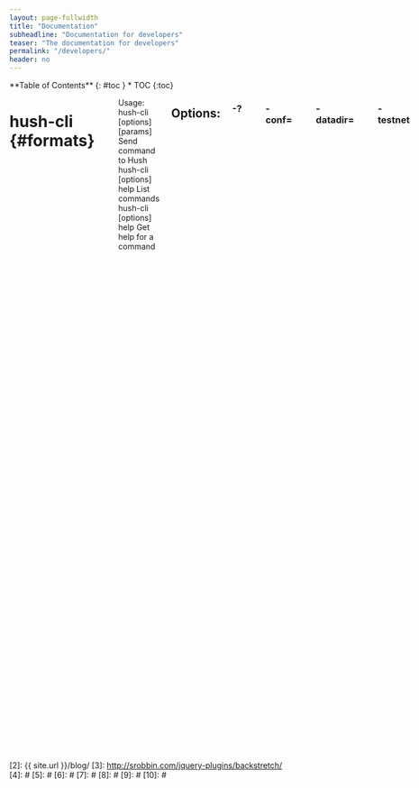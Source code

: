 ```yaml
---
layout: page-fullwidth
title: "Documentation"
subheadline: "Documentation for developers"
teaser: "The documentation for developers"
permalink: "/developers/"
header: no
---
```

<div class="row">
<div class="medium-4 medium-push-8 columns" markdown="1">
<div class="panel radius" markdown="1">
**Table of Contents**
{: #toc }
*  TOC
{:toc}
</div>
</div><!-- /.medium-4.columns -->

<div class="medium-8 medium-pull-4 columns" markdown="1">

# hush-cli   {#formats}
-------------------------

Usage:  
  hush-cli [options] <command> [params]  Send command to Hush  
  hush-cli [options] help                List commands  
  hush-cli [options] help <command>      Get help for a command   

## Options:

### -?
       This help message

###      -conf=<file>
       Specify configuration file (default: hush3.conf)

### -datadir=<dir>
       Specify data directory
 
### -testnet
       Use the test network

### -regtest
       Enter regression test mode, which uses a special chain in which blocks
       can be solved instantly. This is intended for regression testing tools
       and app development.

### -rpcconnect=<ip>
       Send commands to node running on <ip> (default: 127.0.0.1)

### -rpcport=<port>
       Connect to JSON-RPC on <port> (default: 8232 or testnet: 18232)

### -rpcwait
       Wait for RPC server to start

### -rpcuser=<user>
       Username for JSON-RPC connections

### -rpcpassword=<pw>
       Password for JSON-RPC connections

### -rpcclienttimeout=<n>
       Timeout in seconds during HTTP requests, or 0 for no timeout. (default:
       900)

### -stdin
       Read extra arguments from standard input, one per line until EOF/Ctrl-D
       (recommended for sensitive information such as passphrases)

# hushd   {#formats_d}
-------------------------

Usage:
  hushd [options]                     Start Hush-flavored Komodo Daemon  

## Options:

### -?
       This help message

### -alerts
       Receive and display P2P network alerts (default: 1)

### -alertnotify=<cmd>
       Execute command when a relevant alert is received or we see a really
       long fork (%s in cmd is replaced by message)

### -blocknotify=<cmd>
       Execute command when the best block changes (%s in cmd is replaced by
       block hash)

### -checkblocks=<n>
       How many blocks to check at startup (default: 288, 0 = all)

### -checklevel=<n>
       How thorough the block verification of -checkblocks is (0-4, default: 3)

### -clientname=<SomeName>
       Full node client name, default 'MagicBean'

### -conf=<file>
       Specify configuration file (default: komodo.conf)

### -datadir=<dir>
       Specify data directory

### -exportdir=<dir>
       Specify directory to be used when exporting data

### -dbcache=<n>
       Set database cache size in megabytes (4 to 16384, default: 450)

### -loadblock=<file>
       Imports blocks from external blk000??.dat file on startup

### -maxorphantx=<n>
       Keep at most <n> unconnectable transactions in memory (default: 100)

### -mempooltxinputlimit=<n>
       [DEPRECATED FROM OVERWINTER] Set the maximum number of transparent
       inputs in a transaction that the mempool will accept (default: 0 = no
       limit applied)

### -par=<n>
       Set the number of script verification threads (-4 to 16, 0 = auto, <0 =
       leave that many cores free, default: 0)

### -prune=<n>
       Reduce storage requirements by pruning (deleting) old blocks. This mode
       disables wallet support and is incompatible with -txindex. Warning:
       Reverting this setting requires re-downloading the entire blockchain.
       (default: 0 = disable pruning blocks, >550 = target size in MiB to use
       for block files)

### -reindex
       Rebuild block chain index from current blk000??.dat files on startup

### -txindex
       Maintain a full transaction index, used by the getrawtransaction rpc
       call (default: 0)

### -addressindex
       Maintain a full address index, used to query for the balance, txids and
       unspent outputs for addresses (default: 0)

### -timestampindex
       Maintain a timestamp index for block hashes, used to query blocks hashes
       by a range of timestamps (default: 0)

### -spentindex
       Maintain a full spent index, used to query the spending txid and input
       index for an outpoint (default: 0)

### -zindex
       Maintain extra statistics about shielded transactions and payments
       (default: 0)

## Connection options:

### -addnode=<ip>
       Add a node to connect to and attempt to keep the connection open

### -banscore=<n>
       Threshold for disconnecting misbehaving peers (default: 100)

### -bantime=<n>
       Number of seconds to keep misbehaving peers from reconnecting (default:
       86400)

### -bind=<addr>
       Bind to given address and always listen on it. Use [host]:port notation
       for IPv6

### -connect=<ip>
       Connect only to the specified node(s)

### -discover
       Discover own IP addresses (default: 1 when listening and no -externalip
       or -proxy)

### -dns
       Allow DNS lookups for -addnode, -seednode and -connect (default: 1)

### -dnsseed
       Query for peer addresses via DNS lookup, if low on addresses (default: 1
       unless -connect)

### -externalip=<ip>
       Specify your own public address

### -forcednsseed
       Always query for peer addresses via DNS lookup (default: 0)

### -listen
       Accept connections from outside (default: 1 if no -proxy or -connect)

### -listenonion
       Automatically create Tor hidden service (default: 1)

### -maxconnections=<n>
       Maintain at most <n> connections to peers (default: 384)

### -maxreceivebuffer=<n>
       Maximum per-connection receive buffer, <n>*1000 bytes (default: 5000)

### -maxsendbuffer=<n>
       Maximum per-connection send buffer, <n>*1000 bytes (default: 1000)

### -onion=<ip:port>
       Use separate SOCKS5 proxy to reach peers via Tor hidden services
       (default: -proxy)

### -onlynet=<net>
       Only connect to nodes in network <net> (ipv4, ipv6 or onion)

### -permitbaremultisig
       Relay non-P2SH multisig (default: 1)

### -peerbloomfilters
       Support filtering of blocks and transaction with Bloom filters (default:
       1)

### -port=<port>
       Listen for connections on <port> (default: 7770 or testnet: 17770)

### -proxy=<ip:port>
       Connect through SOCKS5 proxy

### -proxyrandomize
       Randomize credentials for every proxy connection. This enables Tor
       stream isolation (default: 1)

### -seednode=<ip>
       Connect to a node to retrieve peer addresses, and disconnect

### -timeout=<n>
       Specify connection timeout in milliseconds (minimum: 1, default: 5000)

### -torcontrol=<ip>:<port>
       Tor control port to use if onion listening enabled (default:
       127.0.0.1:9051)

### -torpassword=<pass>
       Tor control port password (default: empty)

### -whitebind=<addr>
       Bind to given address and whitelist peers connecting to it. Use
       [host]:port notation for IPv6

### -whitelist=<netmask>
       Whitelist peers connecting from the given netmask or IP address. Can be
       specified multiple times. Whitelisted peers cannot be DoS banned and
       their transactions are always relayed, even if they are already in the
       mempool, useful e.g. for a gateway
## Wallet options:

### -disablewallet
       Do not load the wallet and disable wallet RPC calls

### -keypool=<n>
       Set key pool size to <n> (default: 100)

### -paytxfee=<amt>
       Fee (in KMD/kB) to add to transactions you send (default: 0.00)

### -rescan
       Rescan the block chain for missing wallet transactions on startup

### -salvagewallet
       Attempt to recover private keys from a corrupt wallet.dat on startup

### -sendfreetransactions
       Send transactions as zero-fee transactions if possible (default: 0)

### -spendzeroconfchange
       Spend unconfirmed change when sending transactions (default: 1)

### -txconfirmtarget=<n>
       If paytxfee is not set, include enough fee so transactions begin
       confirmation on average within n blocks (default: 2)

### -txexpirydelta
       Set the number of blocks after which a transaction that has not been
       mined will become invalid (default: 200)

### -maxtxfee=<amt>
       Maximum total fees (in KMD) to use in a single wallet transaction;
       setting this too low may abort large transactions (default: 0.10)

### -upgradewallet
       Upgrade wallet to latest format on startup

### -wallet=<file>
       Specify wallet file (within data directory) (default: wallet.dat)

### -walletbroadcast
       Make the wallet broadcast transactions (default: 1)

### -walletnotify=<cmd>
       Execute command when a wallet transaction changes (%s in cmd is replaced
       by TxID)

### -whitelistaddress=<Raddress>
       Enable the wallet filter for notary nodes and add one Raddress to the
       whitelist of the wallet filter. If -whitelistaddress= is used, then the
       wallet filter is automatically activated. Several Raddresses can be
       defined using several -whitelistaddress= (similar to -addnode). The
       wallet filter will filter the utxo to only ones coming from my own
       Raddress (derived from pubkey) and each Raddress defined using
       -whitelistaddress= this option is mostly for Notary Nodes).

### -zapwallettxes=<mode>
       Delete all wallet transactions and only recover those parts of the
       blockchain through -rescan on startup (1 = keep tx meta data e.g.
       account owner and payment request information, 2 = drop tx meta data)

## -ZeroMQ notification options:

### -zmqpubhashblock=<address>
       Enable publish hash block in <address>

### -zmqpubhashtx=<address>
       Enable publish hash transaction in <address>

### -zmqpubrawblock=<address>
       Enable publish raw block in <address>

### -zmqpubrawtx=<address>
       Enable publish raw transaction in <address>
## Debugging/Testing options:

### -debug=<category>
       Output debugging information (default: 0, supplying <category> is
       optional). If <category> is not supplied or if <category> = 1, output
       all debugging information. <category> can be: addrman, alert, bench,
       coindb, db, estimatefee, http, libevent, lock, mempool, net,
       partitioncheck, pow, proxy, prune, rand, reindex, rpc, selectcoins, tor,
       zmq, zrpc, zrpcunsafe (implies zrpc).

### -experimentalfeatures
       Enable use of experimental features

### -help-debug
       Show all debugging options (usage: --help -help-debug)

### -logips
       Include IP addresses in debug output (default: 0)

### -logtimestamps
       Prepend debug output with timestamp (default: 1)

### -minrelaytxfee=<amt>
       Fees (in KMD/kB) smaller than this are considered zero fee for relaying
       (default: 0.000001)

### -printtoconsole
       Send trace/debug info to console instead of debug.log file

### -shrinkdebugfile
       Shrink debug.log file on client startup (default: 1 when no -debug)

### -testnet
       Use the test network

## Node relay options:

### -datacarrier
       Relay and mine data carrier transactions (default: 1)

### -datacarriersize
       Maximum size of data in data carrier transactions we relay and mine
       (default: 8192)

## Block creation options:

### -blockminsize=<n>
       Set minimum block size in bytes (default: 0)

### -blockmaxsize=<n>
       Set maximum block size in bytes (default: 2000000)

### -blockprioritysize=<n>
       Set maximum size of high-priority/low-fee transactions in bytes
       (default: 1000000)

## Mining options:

### -mint
       Mint/stake coins automatically (default: 0)

### -gen
       Mine/generate coins (default: 0)

### -genproclimit=<n>
       Set the number of threads for coin mining if enabled (-1 = all cores,
       default: 0)

### -equihashsolver=<name>
       Specify the Equihash solver to be used if enabled (default: "default")

### -mineraddress=<addr>
       Send mined coins to a specific single address

### -minetolocalwallet
       Require that mined blocks use a coinbase address in the local wallet
       (default: 1)

## RPC server options:

### -server
       Accept command line and JSON-RPC commands

### -rest
       Accept public REST requests (default: 0)

### -rpcbind=<addr>
       Bind to given address to listen for JSON-RPC connections. Use
       [host]:port notation for IPv6. This option can be specified multiple
       times (default: bind to all interfaces)

### -rpcuser=<user>
       Username for JSON-RPC connections

### -rpcpassword=<pw>
       Password for JSON-RPC connections

### -rpcport=<port>
       Listen for JSON-RPC connections on <port> (default: 7771 or testnet:
       17771)

### -rpcallowip=<ip>
       Allow JSON-RPC connections from specified source. Valid for <ip> are a
       single IP (e.g. 1.2.3.4), a network/netmask (e.g. 1.2.3.4/255.255.255.0)
       or a network/CIDR (e.g. 1.2.3.4/24). This option can be specified
       multiple times

### -rpcthreads=<n>
       Set the number of threads to service RPC calls (default: 4)

## Metrics Options (only if -daemon and -printtoconsole are not set):

### -showmetrics
       Show metrics on stdout (default: 1 if running in a console, 0 otherwise)

### -metricsui
       Set to 1 for a persistent metrics screen, 0 for sequential metrics
       output (default: 1 if running in a console, 0 otherwise)

### -metricsrefreshtime
       Number of seconds between metrics refreshes (default: 1 if running in a
       console, 600 otherwise)

## Komodo Asset Chain options:

### -ac_algo
       Choose PoW mining algorithm, default is Equihash

### -ac_blocktime
       Block time in seconds, default is 60

### -ac_cc
       Cryptoconditions, default 0

### -ac_beam
       BEAM integration

### -ac_coda
       CODA integration

### -ac_cclib
       Cryptoconditions dynamicly loadable library

### -ac_ccenable
       Cryptoconditions to enable

### -ac_ccactivate
       Block height to enable Cryptoconditions

### -ac_decay
       Percentage of block reward decrease at each halving

### -ac_end
       Block height at which block rewards will end

### -ac_eras
       Block reward eras

### -ac_founders
       Number of blocks between founders reward payouts

### -ac_halving
       Number of blocks between each block reward halving

### -ac_name
       Name of asset chain

### -ac_notarypay
       Pay notaries, default 0

### -ac_perc
       Percentage of block rewards paid to the founder

### -ac_private
       Shielded transactions only (except coinbase + notaries), default is 0

### -ac_pubkey
       Public key for receiving payments on the network

### -ac_public
       Transparent transactions only, default 0

### -ac_reward
       Block reward in satoshis, default is 0

### -ac_sapling
       Sapling activation block height

### -ac_script
       P2SH/multisig address to receive founders rewards

### -ac_staked
       Percentage of blocks that are Proof-Of-Stake, default 0

### -ac_supply
       Starting supply, default is 0

### -ac_timelockfrom
       Timelocked coinbase start height

### -ac_timelockgte
       Timelocked coinbase minimum amount to be locked

### -ac_timelockto
       Timelocked coinbase stop height

### -ac_txpow
       Enforce transaction-rate limit, default 0




{% include _improve_content.html %}

</div><!-- /.medium-8.columns -->
</div><!-- /.row -->

 [1]: http://kramdown.gettalong.org/converter/html.html#toc
 [2]: {{ site.url }}/blog/
 [3]: http://srobbin.com/jquery-plugins/backstretch/
 [4]: #
 [5]: #
 [6]: #
 [7]: #
 [8]: #
 [9]: #
 [10]: #
